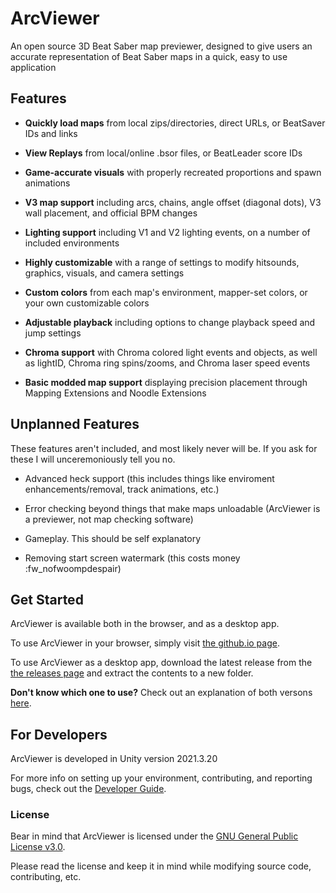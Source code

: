 # ArcViewer
An open source 3D Beat Saber map previewer, designed to give users an accurate representation of Beat Saber maps in a quick, easy to use application

## Features
- **Quickly load maps** from local zips/directories, direct URLs, or BeatSaver IDs and links

- **View Replays** from local/online .bsor files, or BeatLeader score IDs

- **Game-accurate visuals** with properly recreated proportions and spawn animations

- **V3 map support** including arcs, chains, angle offset (diagonal dots), V3 wall placement, and official BPM changes

- **Lighting support** including V1 and V2 lighting events, on a number of included environments

- **Highly customizable** with a range of settings to modify hitsounds, graphics, visuals, and camera settings

- **Custom colors** from each map's environment, mapper-set colors, or your own customizable colors

- **Adjustable playback** including options to change playback speed and jump settings

- **Chroma support** with Chroma colored light events and objects, as well as lightID, Chroma ring spins/zooms, and Chroma laser speed events

- **Basic modded map support** displaying precision placement through Mapping Extensions and Noodle Extensions

## Unplanned Features
These features aren't included, and most likely never will be. If you ask for these I will unceremoniously tell you no.

- Advanced heck support (this includes things like enviroment enhancements/removal, track animations, etc.)

- Error checking beyond things that make maps unloadable (ArcViewer is a previewer, not map checking software)

- Gameplay. This should be self explanatory

- Removing start screen watermark (this costs money :fw_nofwoompdespair)

## Get Started
ArcViewer is available both in the browser, and as a desktop app.

To use ArcViewer in your browser, simply visit [the github.io page](https://allpoland.github.io/ArcViewer/).

To use ArcViewer as a desktop app, download the latest release from the [the releases page](https://github.com/AllPoland/ArcViewer/releases) and extract the contents to a new folder.

**Don't know which one to use?** Check out an explanation of both versons [here](https://github.com/AllPoland/ArcViewer/wiki/Which-Version-Should-I-Use%3f).

## For Developers
ArcViewer is developed in Unity version 2021.3.20

For more info on setting up your environment, contributing, and reporting bugs, check out the [Developer Guide](DEVELOPERS.md).

### License
Bear in mind that ArcViewer is licensed under the [GNU General Public License v3.0](LICENSE).

Please read the license and keep it in mind while modifying source code, contributing, etc.
